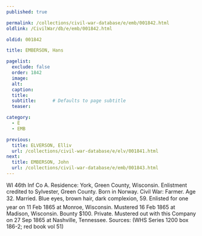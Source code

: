 ```yaml
---
published: true

permalink: /collections/civil-war-database/e/emb/001842.html
oldlink: /CivilWar/db/e/emb/001842.html

oldid: 001842

title: EMBERSON, Hans

pagelist:
  exclude: false
  order: 1842
  image: 
  alt:
  caption:
  title:
  subtitle:      # Defaults to page subtitle
  teaser:

category: 
  - E 
  - EMB

previous:
  title: ELVERSON, Elliv
  url: /collections/civil-war-database/e/elv/001841.html  
next:
  title: EMBERSON, John
  url: /collections/civil-war-database/e/emb/001843.html   
---
```

WI 46th Inf Co A. Residence: York, Green County, Wisconsin. Enlistment credited to Sylvester, Green County. Born in Norway. Civil War: Farmer. Age 32. Married. Blue eyes, brown hair, dark complexion, 5&#146;9&#148;. Enlisted for one year on 11 Feb 1865 at Monroe, Wisconsin. Mustered 16 Feb 1865 at Madison, Wisconsin. Bounty $100. Private. Mustered out with this Company on 27 Sep 1865 at Nashville, Tennessee. Sources: (WHS Series 1200 box 186-2; red book vol 51)